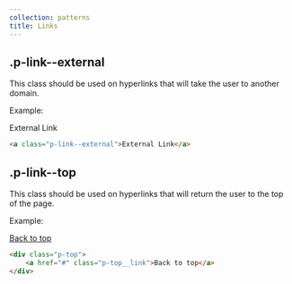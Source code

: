 ```yaml
---
collection: patterns
title: Links
---
```


## .p-link--external

This class should be used on hyperlinks that will take the user to another domain.

Example:

<a class="p-link--external">External Link</a>

```html
<a class="p-link--external">External Link</a>
```

## .p-link--top

This class should be used on hyperlinks that will return the user to the top of the page.

Example:

<div class="p-top">
    <a href="#" class="p-top__link">Back to top</a>
</div>

```html
<div class="p-top">
    <a href="#" class="p-top__link">Back to top</a>
</div>
```
